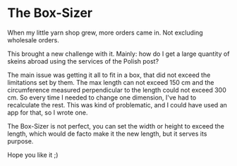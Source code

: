 # The Box-Sizer

When my little yarn shop grew, more orders came in. Not excluding wholesale orders. 


This brought a new challenge with it. Mainly: how do I get a large quantity of skeins abroad using the services of the Polish post? 

The main issue was getting it all to fit in a box, that did not exceed the limitations set by them. The max length can not exceed 150 cm and the circumference measured perpendicular to the length could not exceed 300 cm. So every time I needed to change one dimension, I've had to recalculate the rest. This was kind of problematic, and I could have used an app for that, so I wrote one. 

The Box-Sizer is not perfect, you can set the width or height to exceed the length, which would de facto make it the new length, but it serves its purpose.

Hope you like it ;)
